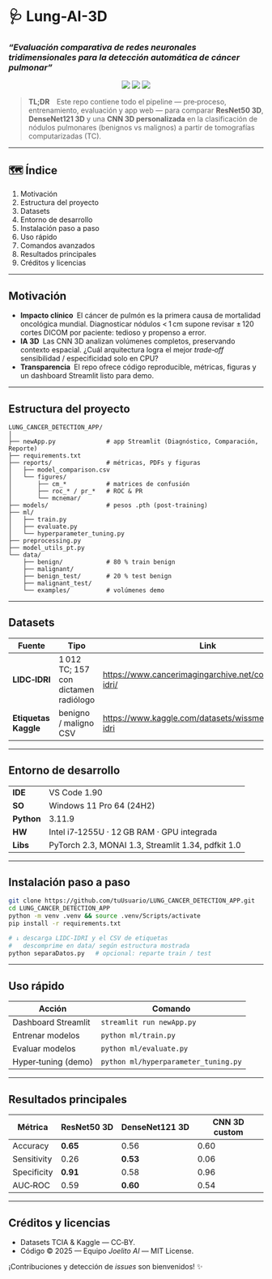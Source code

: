 # 🩺 **Lung-AI-3D**
### _“Evaluación comparativa de redes neuronales tridimensionales para la detección automática de cáncer pulmonar”_

<p align="center">
  <img src="https://img.shields.io/badge/python-3.11.9-blue?logo=python">
  <img src="https://img.shields.io/badge/streamlit-1.34%2B-red?logo=streamlit">
  <img src="https://img.shields.io/badge/status-beta-yellow">
</p>

> **TL;DR** Este repo contiene todo el pipeline — pre‑proceso, entrenamiento, evaluación y app web — para comparar **ResNet50 3D**, **DenseNet121 3D** y una **CNN 3D personalizada** en la clasificación de nódulos pulmonares (benignos vs malignos) a partir de tomografías computarizadas (TC).

---

## 🗺️ Índice
1. Motivación  
2. Estructura del proyecto  
3. Datasets  
4. Entorno de desarrollo  
5. Instalación paso a paso  
6. Uso rápido  
7. Comandos avanzados  
8. Resultados principales  
9. Créditos y licencias  

---

## Motivación
- **Impacto clínico** El cáncer de pulmón es la primera causa de mortalidad oncológica mundial. Diagnosticar nódulos < 1 cm supone revisar ± 120 cortes DICOM por paciente: tedioso y propenso a error.
- **IA 3D** Las CNN 3D analizan volúmenes completos, preservando contexto espacial. ¿Cuál arquitectura logra el mejor *trade‑off* sensibilidad / especificidad solo en CPU?
- **Transparencia** El repo ofrece código reproducible, métricas, figuras y un dashboard Streamlit listo para demo.

---

## Estructura del proyecto
```text
LUNG_CANCER_DETECTION_APP/
│
├── newApp.py              # app Streamlit (Diagnóstico, Comparación, Reporte)
├── requirements.txt
├── reports/               # métricas, PDFs y figuras
│   ├── model_comparison.csv
│   └── figures/
│       ├── cm_*           # matrices de confusión
│       ├── roc_* / pr_*   # ROC & PR
│       └── mcnemar/
├── models/                # pesos .pth (post‑training)
├── ml/
│   ├── train.py
│   ├── evaluate.py
│   └── hyperparameter_tuning.py
├── preprocessing.py
├── model_utils_pt.py
└── data/
    ├── benign/            # 80 % train benign
    ├── malignant/
    ├── benign_test/       # 20 % test benign
    ├── malignant_test/
    └── examples/          # volúmenes demo
```

---

## Datasets
| Fuente | Tipo | Link |
|--------|------|------|
| **LIDC‑IDRI** | 1 012 TC; 157 con dictamen radiólogo | <https://www.cancerimagingarchive.net/collection/lidc-idri/> |
| **Etiquetas Kaggle** | benigno / maligno CSV | <https://www.kaggle.com/datasets/wissmeddeb/lidc-idri> |

---

## Entorno de desarrollo
|  |  |
|--|--|
| **IDE** | VS Code 1.90 |
| **SO**  | Windows 11 Pro 64 (24H2) |
| **Python** | 3.11.9 |
| **HW** | Intel i7‑1255U · 12 GB RAM · GPU integrada |
| **Libs** | PyTorch 2.3, MONAI 1.3, Streamlit 1.34, pdfkit 1.0 |

---

## Instalación paso a paso
```bash
git clone https://github.com/tuUsuario/LUNG_CANCER_DETECTION_APP.git
cd LUNG_CANCER_DETECTION_APP
python -m venv .venv && source .venv/Scripts/activate
pip install -r requirements.txt

# ↓ descarga LIDC‑IDRI y el CSV de etiquetas
#   descomprime en data/ según estructura mostrada
python separaDatos.py   # opcional: reparte train / test
```

---

## Uso rápido

| Acción | Comando |
|--------|---------|
| Dashboard Streamlit | `streamlit run newApp.py` |
| Entrenar modelos | `python ml/train.py` |
| Evaluar modelos | `python ml/evaluate.py` |
| Hyper‑tuning (demo) | `python ml/hyperparameter_tuning.py` |

---

## Resultados principales
| Métrica | ResNet50 3D | DenseNet121 3D | CNN 3D custom |
|---------|-------------|---------------|---------------|
| Accuracy | **0.65** | 0.56 | 0.60 |
| Sensitivity | 0.26 | **0.53** | 0.06 |
| Specificity | **0.91** | 0.58 | 0.96 |
| AUC‑ROC | 0.59 | **0.60** | 0.54 |

---

## Créditos y licencias
- Datasets TCIA & Kaggle — CC‑BY.  
- Código © 2025 — Equipo *Joelito AI* — MIT License.

¡Contribuciones y detección de *issues* son bienvenidos! ✨
